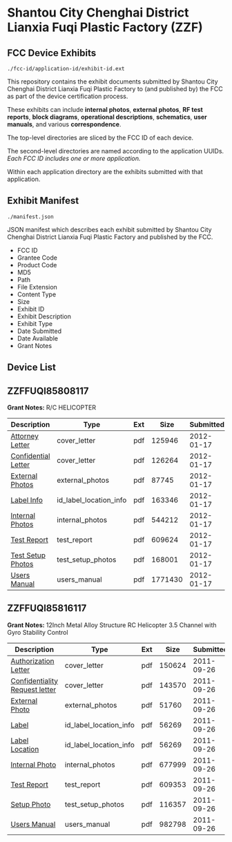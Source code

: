 # Shantou City Chenghai District Lianxia Fuqi Plastic Factory (ZZF)
## FCC Device Exhibits

```
./fcc-id/application-id/exhibit-id.ext
```

This repository contains the exhibit documents submitted by Shantou City Chenghai District Lianxia Fuqi Plastic Factory to (and published by) the FCC as part of the device certification process.

These exhibits can include **internal photos**, **external photos**, **RF test reports**, **block diagrams**, **operational descriptions**, **schematics**, **user manuals**, and various **correspondence**.

The top-level directories are sliced by the FCC ID of each device.

The second-level directories are named according to the application UUIDs. *Each FCC ID includes one or more application.*

Within each application directory are the exhibits submitted with that application. 

## Exhibit Manifest

```
./manifest.json
```

JSON manifest which describes each exhibit submitted by Shantou City Chenghai District Lianxia Fuqi Plastic Factory and published by the FCC.

- FCC ID
- Grantee Code
- Product Code
- MD5
- Path
- File Extension
- Content Type
- Size
- Exhibit ID
- Exhibit Description
- Exhibit Type
- Date Submitted
- Date Available
- Grant Notes

## Device List
## ZZFFUQI85808117
**Grant Notes:** R/C HELICOPTER

| Description | Type | Ext | Size | Submitted | Available |
| ----------- | ---- | --- | ---- | --------- | --------- |
| [Attorney Letter](ZZFFUQI85808117/682097164dafc31f13122f554392cdd1/1622265.pdf) | cover_letter | pdf | 125946 | 2012-01-17 | 2012-01-17 |
| [Confidential Letter](ZZFFUQI85808117/682097164dafc31f13122f554392cdd1/1622266.pdf) | cover_letter | pdf | 126264 | 2012-01-17 | 2012-01-17 |
| [External Photos](ZZFFUQI85808117/682097164dafc31f13122f554392cdd1/1622267.pdf) | external_photos | pdf | 87745 | 2012-01-17 | 2012-01-17 |
| [Label Info](ZZFFUQI85808117/682097164dafc31f13122f554392cdd1/1622269.pdf) | id_label_location_info | pdf | 163346 | 2012-01-17 | 2012-01-17 |
| [Internal Photos](ZZFFUQI85808117/682097164dafc31f13122f554392cdd1/1622268.pdf) | internal_photos | pdf | 544212 | 2012-01-17 | 2012-01-17 |
| [Test Report](ZZFFUQI85808117/682097164dafc31f13122f554392cdd1/1622272.pdf) | test_report | pdf | 609624 | 2012-01-17 | 2012-01-17 |
| [Test Setup Photos](ZZFFUQI85808117/682097164dafc31f13122f554392cdd1/1622270.pdf) | test_setup_photos | pdf | 168001 | 2012-01-17 | 2012-01-17 |
| [Users Manual](ZZFFUQI85808117/682097164dafc31f13122f554392cdd1/1622271.pdf) | users_manual | pdf | 1771430 | 2012-01-17 | 2012-01-17 |
## ZZFFUQI85816117
**Grant Notes:** 12Inch Metal Alloy Structure RC Helicopter 3.5 Channel with Gyro Stability Control

| Description | Type | Ext | Size | Submitted | Available |
| ----------- | ---- | --- | ---- | --------- | --------- |
| [Authorization Letter](ZZFFUQI85816117/463d7d1a740efd09647332ba9b8d46a5/1549369.pdf) | cover_letter | pdf | 150624 | 2011-09-26 | 2011-09-26 |
| [Confidentiality Request letter](ZZFFUQI85816117/463d7d1a740efd09647332ba9b8d46a5/1549379.pdf) | cover_letter | pdf | 143570 | 2011-09-26 | 2011-09-26 |
| [External Photo](ZZFFUQI85816117/463d7d1a740efd09647332ba9b8d46a5/1549370.pdf) | external_photos | pdf | 51760 | 2011-09-26 | 2011-09-26 |
| [Label](ZZFFUQI85816117/463d7d1a740efd09647332ba9b8d46a5/1549371.pdf) | id_label_location_info | pdf | 56269 | 2011-09-26 | 2011-09-26 |
| [Label Location](ZZFFUQI85816117/463d7d1a740efd09647332ba9b8d46a5/1549371.pdf) | id_label_location_info | pdf | 56269 | 2011-09-26 | 2011-09-26 |
| [Internal Photo](ZZFFUQI85816117/463d7d1a740efd09647332ba9b8d46a5/1549373.pdf) | internal_photos | pdf | 677999 | 2011-09-26 | 2011-09-26 |
| [Test Report](ZZFFUQI85816117/463d7d1a740efd09647332ba9b8d46a5/1549376.pdf) | test_report | pdf | 609353 | 2011-09-26 | 2011-09-26 |
| [Setup Photo](ZZFFUQI85816117/463d7d1a740efd09647332ba9b8d46a5/1549377.pdf) | test_setup_photos | pdf | 116357 | 2011-09-26 | 2011-09-26 |
| [Users Manual](ZZFFUQI85816117/463d7d1a740efd09647332ba9b8d46a5/1549378.pdf) | users_manual | pdf | 982798 | 2011-09-26 | 2011-09-26 |
